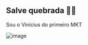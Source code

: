 ## Salve quebrada 🤟🏻
Sou o Vinícius do primeiro MKT

![image](https://github.com/user-attachments/assets/1dce7a49-213f-4ad9-80f6-418c02fe078d)

